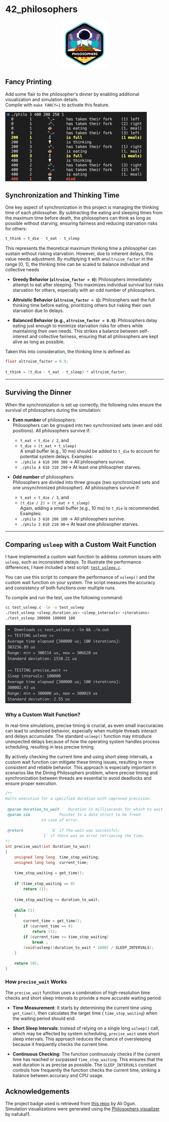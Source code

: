 # 42_philosophers

<p align="center">
    <img src="https://github.com/alx-sch/42_philosophers/blob/main/.assets/philosophers_badge.png" alt="philosophers_badge.png" />
</p>

## Fancy Printing

Add some flair to the philosopher's dinner by enabling additional visualization and simulation details.   
Compile with `make FANCY=1` to activate this feature.

<img src="https://github.com/alx-sch/42_philosophers/blob/main/.assets/fancy_printing.png" alt="fancy_printing.png" width="450" />

## Synchronization and Thinking Time

One key aspect of synchronization in this project is managing the thinking time of each philosopher. By subtracting the eating and sleeping times from the maximum time before death, the philosophers can think as long as possible without starving, ensuring fairness and reducing starvation risks for others:

```C
t_think = t_die - t_eat - t_sleep
```

This represents the theoretical maximum thinking time a philosopher can sustain without risking starvation. However, due to inherent delays, this value needs adjustment. By multiplying it with an`altruism_factor` in the range [0, 1], the thinking time can be scaled to balance individual and collective needs

- **Greedy Behavior (`altruism_factor = 0`):** Philosophers immediately attempt to eat after sleeping. This maximizes individual survival but risks starvation for others, especially with an odd number of philosophers.

- **Altruistic Behavior (`altruism_factor = 1`):** Philosophers wait the full thinking time before eating, prioritizing others but risking their own starvation due to delays.

- **Balanced Behavior (e.g., `altruism_factor = 0.9`):** Philosophers delay eating just enough to minimize starvation risks for others while maintaining their own needs. This strikes a balance between self-interest and collective fairness, ensuring that all philosophers are kept alive as long as possible.

Taken this into consideration, the thinking time is defined as:

```C
float altruism_factor = 0.9;

t_think = (t_die - t_eat - t_sleep) * altruism_factor;
```
---

## Surviving the Dinner

When the synchronization is set up correctly, the following rules ensure the survival of philosophers during the simulation:

- **Even number** of philosophers:    
  Philosophers can be grouped into two synchronized sets (even and odd positions). All philosophers survive if:
  - `t_eat < t_die / 2`, and
  - `t_die > (t_eat + t_sleep)`    
    A small buffer (e.g., 10 ms) should be added to `t_die` to account for potential system delays. Examples:
  - `./philo 4 610 300 300` → All philosophers survive.
  - `./philo 4 610 310 290`→ At least one philosopher starves.
 
- **Odd number** of philosophers:    
  Philosophers are divided into three groups (two synchronized sets and one unsynchronized philosopher). All philosophers survive if:
  - `t_eat < t_die / 3`, and
  - `(t_die / 2) > (t_eat + t_sleep)`    
    Again, adding a small buffer (e.g., 10 ms) to `t_die` is recommended. Examples:
  - `./philo 3 610 200 100` → All philosophers survive.
  - `./philo 3 610 210 90`→ At least one philosopher starves.
 
---

## Comparing `usleep` with a Custom Wait Function
I have implemented a custom wait function to address common issues with `usleep`, such as inconsistent delays. To illustrate the performance differences, I have included a test script: [`test_usleep.c`](https://github.com/alx-sch/42_philosophers/blob/main/test_usleep.c).

You can use this script to compare the performance of `usleep()` and the custom wait function on your system. The script measures the accuracy and consistency of both functions over multiple runs.

To compile and run the test, use the following command:
```bash
cc test_usleep.c -lm -o test_usleep
./test_usleep <sleep_duration_us> <sleep_intervals> <iterations>
./test_usleep 300000 100000 100
```

<img src="https://github.com/alx-sch/42_philosophers/blob/main/.assets/usleep_test_run.png" alt="usleep_test_run.png" width="400" />

### Why a Custom Wait Function?
In real-time simulations, precise timing is crucial, as even small inaccuracies can lead to undesired behavior, especially when multiple threads interact and delays accumulate. The standard `usleep()` function may introduce unexpected delays because of how the operating system handles process scheduling, resulting in less precise timing.

By actively checking the current time and using short sleep intervals, a custom wait function can mitigate these timing issues, resulting in more consistent and reliable behavior. This approach is especially important in scenarios like the Dining Philosophers problem, where precise timing and synchronization between threads are essential to avoid deadlocks and ensure proper execution.

```C
/**
Halts execution for a specified duration with improved precision.

 @param	duration_to_wait 	Duration in milliseconds for which to wait.
 @param	sim 			Pointer to a data struct to be freed
				in case of error.

 @return			`0` if the wait was successful;
				`1` if there was an error retrieving the time.
*/
int	precise_wait(int duration_to_wait)
{
	unsigned long long	time_stop_waiting;
	unsigned long long	current_time;

	time_stop_waiting = get_time();

	if (time_stop_waiting == 0)
		return (1);

	time_stop_waiting += duration_to_wait;

	while (1)
	{
		current_time = get_time();
		if (current_time == 0)
			return (1);
		if (current_time >= time_stop_waiting)
			break ;
		(void)usleep((duration_to_wait * 1000) / SLEEP_INTERVALS);
	}

	return (0);
}
```

### How `precise_wait` Works
The `precise_wait` function uses a combination of high-resolution time checks and short sleep intervals to provide a more accurate waiting period:

- **Time Measurement**: It starts by determining the current time using  `get_time()`, then calculates the target time ( `time_stop_waiting`) when the waiting period should end.

- **Short Sleep Intervals**: Instead of relying on a single long  `usleep()` call, which may be affected by system scheduling,  `precise_wait` uses short sleep intervals. This approach reduces the chance of oversleeping because it frequently checks the current time.   

- **Continuous Checking**: The function continuously checks if the current time has reached or surpassed  `time_stop_waiting`. This ensures that the wait duration is as precise as possible. The  `SLEEP_INTERVALS` constant controls how frequently the function checks the current time, striking a balance between accuracy and CPU usage.

## Acknowledgements
The project badge used is retrieved from [this repo](https://github.com/ayogun/42-project-badges) by Ali Ogun.   
Simulation visualizations were generated using the [Philosophers visualizer](https://nafuka11.github.io/philosophers-visualizer-v2/) by nafuka11.

